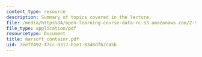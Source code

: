 ```yaml
---
content_type: resource
description: Summary of topics covered in the lecture.
file: /media/https%3A/open-learning-course-data-rc.s3.amazonaws.com/2-964-economics-of-marine-transportation-industries-fall-2006/7eeff492f7ccd317b1e18348df62c45b_marsoft_containr.pdf
file_type: application/pdf
resourcetype: Document
title: marsoft_containr.pdf
uid: 7eeff492-f7cc-d317-b1e1-8348df62c45b
---
```

